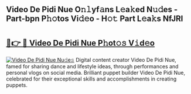 ## Video De Pidi Nue O𝚗𝚕yf𝚊ns L𝚎a𝚔ed N𝚞𝚍es - Part-bpn P𝚑𝚘tos Vi𝚍𝚎o - H𝚘𝚝 Part L𝚎a𝚔s NfJRI

# <h2><a href="http://kf17n8.oniu.top/?m=Video+De+Pidi+Nue">🔗👉 🔴 Video De Pidi Nue P𝚑ot𝚘𝚜 V𝚒d𝚎o</a></h2>

[![Video De Pidi Nue Nu𝚍e𝚜](https://i.imgur.com/0qMVB7G.gif)](http://kf17n8.oniu.top/?m=Video+De+Pidi+Nue)
Digital content creator Video De Pidi Nue, famed for sharing dance and lifestyle ideas, through performances and personal vlogs on social media. Brilliant puppet builder Video De Pidi Nue, celebrated for their exceptional skills and accomplishments in creating puppets.  
